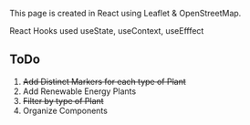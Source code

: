 This page is created in React using Leaflet & OpenStreetMap.

React Hooks used useState, useContext, useEfffect

## ToDo
1. ~~Add Distinct Markers for each type of Plant~~
2. Add Renewable Energy Plants
3. ~~Filter by type of Plant~~
4. Organize Components